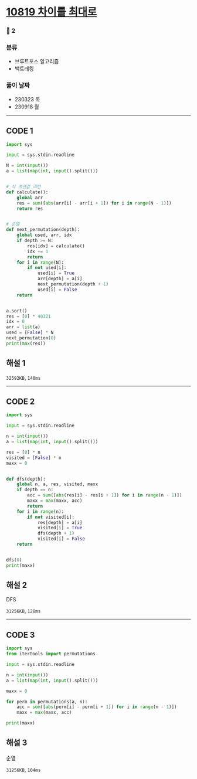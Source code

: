 # [10819 차이를 최대로](https://www.acmicpc.net/problem/10819)

### 🥈 2

### 분류

- 브루트포스 알고리즘
- 백트래킹

### 풀이 날짜

- 230323 목
- 230918 월

---

## CODE 1

```python
import sys

input = sys.stdin.readline

N = int(input())
a = list(map(int, input().split()))


# 식 계산값 리턴
def calculate():
    global arr
    res = sum([abs(arr[i] - arr[i + 1]) for i in range(N - 1)])
    return res


# 순열
def next_permutation(depth):
    global used, arr, idx
    if depth >= N:
        res[idx] = calculate()
        idx += 1
        return
    for i in range(N):
        if not used[i]:
            used[i] = True
            arr[depth] = a[i]
            next_permutation(depth + 1)
            used[i] = False
    return


a.sort()
res = [0] * 40321
idx = 0
arr = list(a)
used = [False] * N
next_permutation(0)
print(max(res))

```

## 해설 1

`32592KB`, `140ms`

---

## CODE 2

```python
import sys

input = sys.stdin.readline

n = int(input())
a = list(map(int, input().split()))

res = [0] * n
visited = [False] * n
maxx = 0


def dfs(depth):
    global n, a, res, visited, maxx
    if depth == n:
        acc = sum([abs(res[i] - res[i + 1]) for i in range(n - 1)])
        maxx = max(maxx, acc)
        return
    for i in range(n):
        if not visited[i]:
            res[depth] = a[i]
            visited[i] = True
            dfs(depth + 1)
            visited[i] = False
    return


dfs(0)
print(maxx)
```

## 해설 2

DFS

`31256KB`, `128ms`

---

## CODE 3

```python
import sys
from itertools import permutations

input = sys.stdin.readline

n = int(input())
a = list(map(int, input().split()))

maxx = 0

for perm in permutations(a, n):
    acc = sum([abs(perm[i] - perm[i + 1]) for i in range(n - 1)])
    maxx = max(maxx, acc)

print(maxx)
```

## 해설 3

순열

`31256KB`, `104ms`
